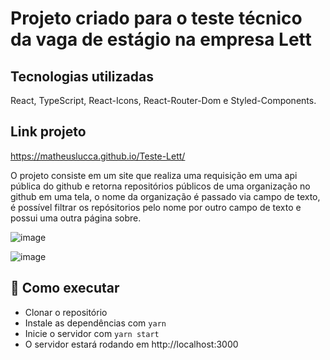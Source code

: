 # Projeto criado para o teste técnico da vaga de estágio na empresa Lett 

## Tecnologias utilizadas
React, TypeScript, React-Icons, React-Router-Dom e Styled-Components.

## Link projeto
https://matheuslucca.github.io/Teste-Lett/

O projeto consiste em um site que realiza uma requisição em uma api pública do github e retorna repositórios públicos de uma organização no github em uma tela, o nome da organização é passado via campo de texto, é possível filtrar os repósitorios pelo nome por outro campo de texto e possui uma outra página sobre.


![image](https://user-images.githubusercontent.com/43455882/157478440-25c4a860-7ab2-4d9a-b115-424f538791a0.png)

![image](https://user-images.githubusercontent.com/43455882/157478661-ac7dae00-2d6e-4c38-a802-d9547e84b3b3.png)

##  🚀 Como executar
- Clonar o repositório
- Instale as dependências com `yarn`
- Inicie o servidor com `yarn start`
- O servidor estará rodando em http://localhost:3000

